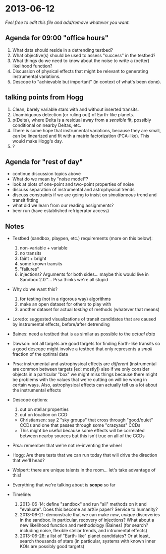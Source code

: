 2013-06-12
==========

*Feel free to edit this file and add/remove whatever you want.*

Agenda for 09:00 "office hours"
-------------------------------

1. What data should reside in a detrending testbed?
2. What objective(s) should be used to assess "success" in the testbed?
3. What things do we need to know about the noise to write a (better)
   likelihood function?
4. Discussion of physical effects that might be relevant to generating
   instrumental variations.
5. Descope to "achievable but important" (in context of what's been done).

talking points from Hogg
------------------------
1. Clean, barely variable stars with and without inserted transits.
2. Unambiguous detection (or ruling out) of Earth-like planets.
3. p(Delta), where Delta is a residual away from a *sensible* fit, possibly
   conditional on nearby Deltas, etc.
4. There is some hope that instrumental variations, because they are small,
   can be linearized and fit with a matrix factorization (PCA-like).  This
   would make Hogg's day.
5. ?

Agenda for "rest of day"
------------------------
* continue discussion topics above
* What do we mean by "noise model"?
* look at plots of one-point and two-point properties of noise
* discuss separation of instrumental and astrophysical trends
* discuss constraints if we are going to insist on *simultaneous* trend and
  transit fitting
* what did we learn from our reading assignments?
* beer run (have established refrigerator access)

Notes
-----

* Testbed (sandbox, playpen, etc.) requirements (more on this below):
  1. non-variable + variable
  2. no transits
  3. faint + bright
  4. some known transits
  5. "failures"
  6. injections? Arguments for both sides… maybe this would live in Sandbox
     2.0™… Prsa thinks we're all stupid

* Why do we want this?
  1. for testing (not in a rigorous way) algorithms
  2. make an open dataset for others to play with
  3. another dataset for actual *testing* of methods (whatever that means)

* Loredo: suggested visualizations of transit candidates that are caused by
  instrumental effects, before/after detrending
* Baines: need a testbed that is as similar as possible to the *actual data*
* Dawson: not all targets are good targets for finding Earth-like transits so
  a good descope might involve a testbed that only represents a *small*
  fraction of the optimal data
* Prsa: instrumental and astrophysical effects are *different* (instrumental
  are common between targets [ed: mostly]) also if we only consider objects in
  a particular "box" we might miss things because there might be problems with
  the values that we're cutting on will be wrong in certain ways. Also,
  astrophysical effects can actually tell us a lot about the instrumental
  effects
* Descope options:
  1. cut on stellar properties
  2. cut on location on CCD
    * Christiansen: say 2 "sky groups" that cross through "good/quiet" CCDs
      and one that passes through some "crazyass" CCDs
    * This might be useful because some effects will be correlated between
      nearby sources but this isn't true on all of the CCDs
* Prsa: remember that we're not re-inventing the wheel
* Hogg: Are there tests that we can run today that will drive the direction
  that we'll head?
* Wolpert: there are unique talents in the room... let's take advantage of
  this!
* Everything that we're talking about is **scope** so far
* Timeline:
  1. 2013-06-14: define "sandbox" and run "all" methods on it and "evaluate".
     Does this become an arXiv paper? Service to humanity?
  2. 2013-06-21: demonstrate that we can make *new*, *unique* discoveries in
     the sandbox. In particular, recovery of injections? What about a new
     likelihood function and methodology [Baines] (for search? including noise,
     flexible stellar trends, and intrumental effects)
  3. 2013-06-28: a list of "Earth-like" planet candidates? Or at least, search
     thousands of stars (in particular, systems with known inner KOIs are
     possibly good targets)
